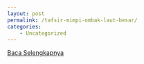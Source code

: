 ```yaml
---
layout: post
permalink: /tafsir-mimpi-ombak-laut-besar/
categories:
    - Uncategorized
---
```


[Baca Selengkapnya](/07)